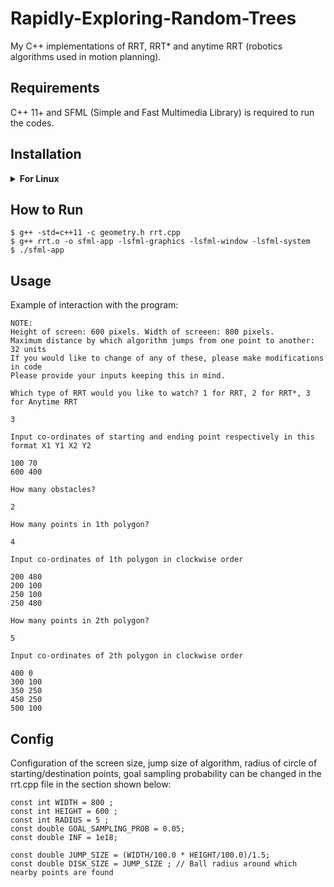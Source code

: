 # Rapidly-Exploring-Random-Trees
My C++ implementations of RRT, RRT* and anytime RRT (robotics algorithms used in motion planning). 

## Requirements

C++ 11+ and SFML (Simple and Fast Multimedia Library) is required to run the codes. 

## Installation 

<details><summary><b>For Linux</b></summary>


Command to install the SFML lib:
```
$ sudo apt-get install libsfml-dev
```
    
</details>

## How to Run 

```
$ g++ -std=c++11 -c geometry.h rrt.cpp 
$ g++ rrt.o -o sfml-app -lsfml-graphics -lsfml-window -lsfml-system
$ ./sfml-app 
```

## Usage 

Example of interaction with the program:

```
NOTE:
Height of screen: 600 pixels. Width of screeen: 800 pixels.
Maximum distance by which algorithm jumps from one point to another: 32 units
If you would like to change of any of these, please make modifications in code
Please provide your inputs keeping this in mind. 

Which type of RRT would you like to watch? 1 for RRT, 2 for RRT*, 3 for Anytime RRT
```
```
3
```
```
Input co-ordinates of starting and ending point respectively in this format X1 Y1 X2 Y2
```
```
100 70
600 400
```
``` 
How many obstacles? 
```
``` 
2 
```
``` 
How many points in 1th polygon? 
```
``` 
4 
```
``` 
Input co-ordinates of 1th polygon in clockwise order 
```
```
200 480
200 100
250 100
250 480
```
``` 
How many points in 2th polygon? 
```
``` 
5 
```
``` 
Input co-ordinates of 2th polygon in clockwise order 
```
```
400 0
300 100
350 250
450 250
500 100
```
## Config

Configuration of the screen size, jump size of algorithm, radius of circle of starting/destination points, goal sampling probability can be changed in the rrt.cpp file in the section shown below:

```
const int WIDTH = 800 ;
const int HEIGHT = 600 ;
const int RADIUS = 5 ; 
const double GOAL_SAMPLING_PROB = 0.05;
const double INF = 1e18;

const double JUMP_SIZE = (WIDTH/100.0 * HEIGHT/100.0)/1.5;
const double DISK_SIZE = JUMP_SIZE ; // Ball radius around which nearby points are found
```

